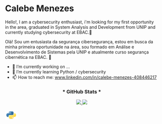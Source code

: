 # Calebe Menezes
 Hello!, I am a cybersecurity enthusiast, i'm looking for my first opportunity in the area, graduated in System Analysis and Development from UNIP and currently studying cybersecurity at EBAC.👋

 Olá! Sou um entusiasta da segurança cibersegurança, estou em busca da minha primeira oportunidade na área, sou formado em Análise e Desenvolvimento de Sistemas pela UNIP e atualmente curso segurança cibernética na EBAC. 👋

- 🔭 I’m currently working on ...
- 🌱 I’m currently learning Python / cybersecurity
- 📫 How to reach me: www.linkedin.com/in/calebe-menezes-408446217

<div align="center">
  <h3>* GitHub Stats *</h3>
  <a href="https://github.com/CalebeMenezes">
  <img height="180em" src="https://github-readme-stats.vercel.app/api?username=CalebeMenezes&show_icons=true&theme=dracula&include_all_commits=true&count_private=true"/>
  <img height="180em" src="https://github-readme-stats.vercel.app/api/top-langs/?username=CalebeMenezes&layout=compact&langs_count=7&theme=dracula"/>
</div>

<div style="display: inline_block"><br>
  <img align="center" alt="Python" height="30" width="40" src="https://raw.githubusercontent.com/devicons/devicon/master/icons/python/python-original.svg">
</div>
